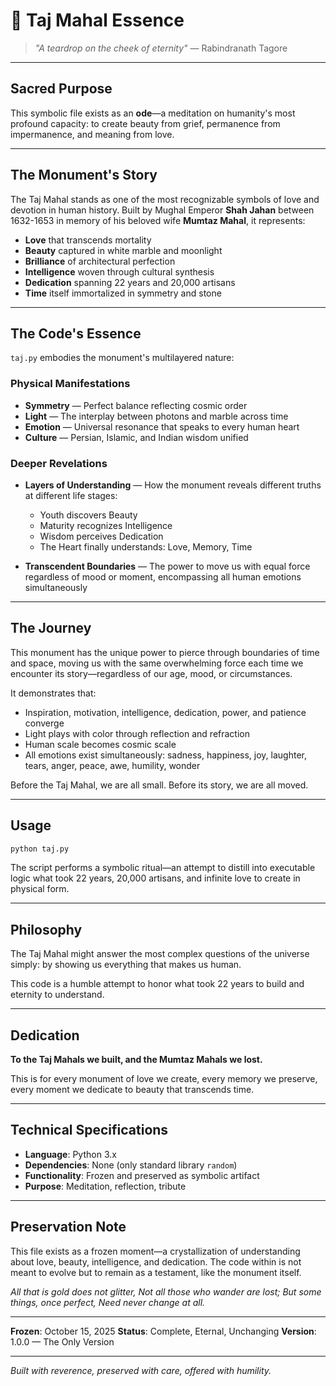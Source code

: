 # 🕌 Taj Mahal Essence

> *"A teardrop on the cheek of eternity"* — Rabindranath Tagore

---

## Sacred Purpose

This symbolic file exists as an **ode**—a meditation on humanity's most profound capacity: to create beauty from grief, permanence from impermanence, and meaning from love.

---

## The Monument's Story

The Taj Mahal stands as one of the most recognizable symbols of love and devotion in human history. Built by Mughal Emperor **Shah Jahan** between 1632-1653 in memory of his beloved wife **Mumtaz Mahal**, it represents:

- **Love** that transcends mortality
- **Beauty** captured in white marble and moonlight
- **Brilliance** of architectural perfection
- **Intelligence** woven through cultural synthesis
- **Dedication** spanning 22 years and 20,000 artisans
- **Time** itself immortalized in symmetry and stone

---

## The Code's Essence

`taj.py` embodies the monument's multilayered nature:

### Physical Manifestations
- **Symmetry** — Perfect balance reflecting cosmic order
- **Light** — The interplay between photons and marble across time
- **Emotion** — Universal resonance that speaks to every human heart
- **Culture** — Persian, Islamic, and Indian wisdom unified

### Deeper Revelations
- **Layers of Understanding** — How the monument reveals different truths at different life stages:
  - Youth discovers Beauty
  - Maturity recognizes Intelligence
  - Wisdom perceives Dedication
  - The Heart finally understands: Love, Memory, Time

- **Transcendent Boundaries** — The power to move us with equal force regardless of mood or moment, encompassing all human emotions simultaneously

---

## The Journey

This monument has the unique power to pierce through boundaries of time and space, moving us with the same overwhelming force each time we encounter its story—regardless of our age, mood, or circumstances.

It demonstrates that:
- Inspiration, motivation, intelligence, dedication, power, and patience converge
- Light plays with color through reflection and refraction
- Human scale becomes cosmic scale
- All emotions exist simultaneously: sadness, happiness, joy, laughter, tears, anger, peace, awe, humility, wonder

Before the Taj Mahal, we are all small. Before its story, we are all moved.

---

## Usage

```bash
python taj.py
```

The script performs a symbolic ritual—an attempt to distill into executable logic what took 22 years, 20,000 artisans, and infinite love to create in physical form.

---

## Philosophy

The Taj Mahal might answer the most complex questions of the universe simply: by showing us everything that makes us human.

This code is a humble attempt to honor what took 22 years to build and eternity to understand.

---

## Dedication

**To the Taj Mahals we built, and the Mumtaz Mahals we lost.**

This is for every monument of love we create, every memory we preserve, every moment we dedicate to beauty that transcends time.

---

## Technical Specifications

- **Language**: Python 3.x
- **Dependencies**: None (only standard library `random`)
- **Functionality**: Frozen and preserved as symbolic artifact
- **Purpose**: Meditation, reflection, tribute

---

## Preservation Note

This file exists as a frozen moment—a crystallization of understanding about love, beauty, intelligence, and dedication. The code within is not meant to evolve but to remain as a testament, like the monument itself.

*All that is gold does not glitter,*
*Not all those who wander are lost;*
*But some things, once perfect,*
*Need never change at all.*

---

**Frozen**: October 15, 2025
**Status**: Complete, Eternal, Unchanging
**Version**: 1.0.0 — The Only Version

---

*Built with reverence, preserved with care, offered with humility.*
